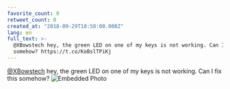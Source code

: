 ```yaml
---
favorite_count: 0
retweet_count: 0
created_at: "2018-09-29T10:58:00.000Z"
lang: en
full_text: >-
  @XBowstech hey, the green LED on one of my keys is not working. Can I fix this
  somehow? https://t.co/KoBslTPiKj
---
```


[@XBowstech](https://twitter.com/XBowstech) hey, the green LED on one of my keys
is not working. Can I fix this somehow?
![Embedded Photo](https://twitter-media-coderbyheart.s3.eu-north-1.amazonaws.com/1045991073049440256-DoQbU9sWsAAPR5a.jpg)
